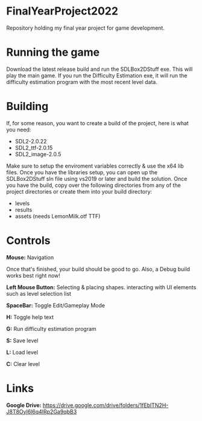 # FinalYearProject2022
Repository holding my final year project for game development.

# Running the game
Download the latest release build and run the SDLBox2DStuff exe. This will play the main game.
If you run the Difficulty Estimation exe, it will run the difficulty estimation program with the most recent level data.

# Building
If, for some reason, you want to create a build of the project, here is what you need:
- SDL2-2.0.22
- SDL2_ttf-2.0.15
- SDL2_image-2.0.5

Make sure to setup the enviroment variables correctly & use the x64 lib files.
Once you have the libraries setup, you can open up the SDLBox2DStuff sln file using vs2019 or later and build the solution.
Once you have the build, copy over the following directories from any of the project directories or create them into your build directory:
- levels
- results
- assets (needs LemonMilk.otf TTF)

# Controls
**Mouse:** Navigation

Once that's finished, your build should be good to go. Also, a Debug build works best right now!

**Left Mouse Button:** Selecting & placing shapes. interacting with UI elements such as level selection list

**SpaceBar:** Toggle Edit/Gameplay Mode

**H:** Toggle help text

**G:** Run difficulty estimation program

**S:** Save level

**L:** Load level

**C:** Clear level

# Links
**Google Drive:** https://drive.google.com/drive/folders/1fEblTN2H-J8T8Oyl6l6q4IRp2Ga9qbB3
